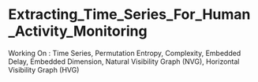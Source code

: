 # Extracting_Time_Series_For_Human_Activity_Monitoring
Working On : Time Series, Permutation Entropy, Complexity, Embedded Delay, Embedded Dimension, Natural Visibility Graph (NVG), Horizontal Visibility Graph (HVG)
